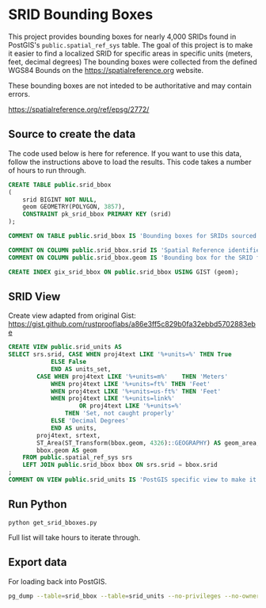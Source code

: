 # SRID Bounding Boxes

This project provides bounding boxes for nearly 4,000 SRIDs found in PostGIS's
`public.spatial_ref_sys` table.  The goal of this project is to make it easier to
find a localized SRID for specific areas in specific units (meters, feet, decimal degrees)  The bounding boxes were collected from the defined
WGS84 Bounds on the https://spatialreference.org website.

These bounding boxes are not inteded to be authoritative and may contain errors.

https://spatialreference.org/ref/epsg/2772/




## Source to create the data

The code used below is here for reference.  If you want to use this data, follow the
instructions above to load the results.  This code takes a number of hours to run 
through.

```sql
CREATE TABLE public.srid_bbox
(
    srid BIGINT NOT NULL,
    geom GEOMETRY(POLYGON, 3857),
    CONSTRAINT pk_srid_bbox PRIMARY KEY (srid)
);

COMMENT ON TABLE public.srid_bbox IS 'Bounding boxes for SRIDs sourced from https://spatialreference.org';

COMMENT ON COLUMN public.srid_bbox.srid IS 'Spatial Reference identifier, matches values in public.spatial_ref_sys and used to look up bbox from source.';
COMMENT ON COLUMN public.srid_bbox.geom IS 'Bounding box for the SRID from WGS84 Bounds defined at https://spatialreference.org/ref/epsg/{srid}/';

CREATE INDEX gix_srid_bbox ON public.srid_bbox USING GIST (geom);

```

## SRID View

Create view adapted from original Gist: https://gist.github.com/rustprooflabs/a86e3ff5c829b0fa32ebbd5702883ebe


```sql
CREATE VIEW public.srid_units AS
SELECT srs.srid, CASE WHEN proj4text LIKE '%+units=%' THEN True 
			ELSE False 
			END AS units_set,
		CASE WHEN proj4text LIKE '%+units=m%'	 THEN 'Meters'
			WHEN proj4text LIKE '%+units=ft%' THEN 'Feet'
			WHEN proj4text LIKE '%+units=us-ft%' THEN 'Feet'
			WHEN proj4text LIKE '%+units=link%' 
					OR proj4text LIKE '%+units=%'
				THEN 'Set, not caught properly'
			ELSE 'Decimal Degrees'
			END AS units,
		proj4text, srtext,
		ST_Area(ST_Transform(bbox.geom, 4326)::GEOGRAPHY) AS geom_area,
		bbox.geom AS geom
	FROM public.spatial_ref_sys srs
	LEFT JOIN public.srid_bbox bbox ON srs.srid = bbox.srid
;
COMMENT ON VIEW public.srid_units IS 'PostGIS specific view to make it easier to find what units each SRID is in and the bounding box indicating where the SRID is best suited for.';
```


## Run Python

```
python get_srid_bboxes.py
```

Full list will take hours to iterate through.

## Export data

For loading back into PostGIS.

```bash
pg_dump --table=srid_bbox --table=srid_units --no-privileges --no-owner > srid_bbox.sql
```


